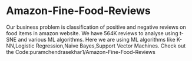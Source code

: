 # Amazon-Fine-Food-Reviews
Our business problem is  classification of positive and negative reviews on food items in amazon website.
We have 564K reviews to analyse using t-SNE and various ML algorithms.
Here we are using ML algorithms like K-NN,Logistic Regression,Naive Bayes,Support Vector Machines.
Check out the Code:puramchendrasekhar1/Amazon-Fine-Food-Reviews
